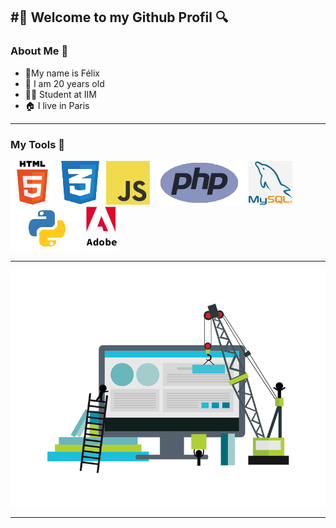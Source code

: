 
#👋  Welcome to my Github Profil :mag:
-------

### About Me :monocle_face:

* :page_with_curl:My name is Félix  
* :birthday: I am 20 years old
* :man_student: Student at IIM
* :house: I live in Paris

-------
### My Tools :hammer:
![Alt text](/img/logo_html.png) ![Alt text](/img/logo_css.png) ![Alt text](/img/logojs6.png) ![Alt text](/img/logo_php1.png) ![Alt text](/img/logo_mysql.png) ![Alt text](/img/logo_python3.png) ![Alt text](/img/logo_adobe5.png)

-------


![Alt text](/img/web-dev-gif.gif)

 
-------------

